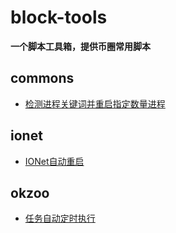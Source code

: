# block-tools
**一个脚本工具箱，提供币圈常用脚本**
## commons
- [检测进程关键词并重启指定数量进程](./commons/restart.sh)
## ionet
- [IONet自动重启](./ionet/monitor_and_restart.sh)
## okzoo
- [任务自动定时执行](./okzoo/simulate_click.js)